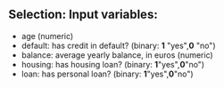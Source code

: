 

## Selection: Input variables:
* age (numeric)
* default: has credit in default? (binary: **1** "yes",**0** "no")
* balance: average yearly balance, in euros (numeric) 
* housing: has housing loan? (binary: **1**"yes",**0**"no")
* loan: has personal loan? (binary: **1**"yes",**0**"no")

